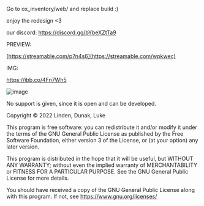 Go to ox_inventory/web/ and replace build :)

enjoy the redesign <3

our discord:
https://discord.gg/bYbeXZtTa9

PREVIEW: 

[https://streamable.com/p7n4s6](https://streamable.com/wpkwec)

IMG:

https://ibb.co/4Fn7Wh5

![image](https://github.com/user-attachments/assets/1c74e13f-9d3e-4f00-ab4c-fed48e214a69)


No support is given, since it is open and can be developed.



Copyright © 2022 Linden, Dunak, Luke

This program is free software: you can redistribute it and/or modify it under the terms of the GNU General Public License as published by the Free Software Foundation, either version 3 of the License, or (at your option) any later version.

This program is distributed in the hope that it will be useful, but WITHOUT ANY WARRANTY; without even the implied warranty of MERCHANTABILITY or FITNESS FOR A PARTICULAR PURPOSE. See the GNU General Public License for more details.

You should have received a copy of the GNU General Public License along with this program. If not, see https://www.gnu.org/licenses/
